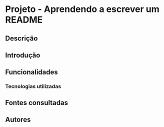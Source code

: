 # Projeto - Aprendendo a escrever um README

## Descrição

## Introdução

## Funcionalidades

### Tecnologias utilizadas

## Fontes consultadas

## Autores
